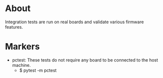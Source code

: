 # About

Integration tests are run on real boards and validate various firmware features.

# Markers
* pctest: These tests do not require any board to be connected to the host machine.
	* $ pytest -m pctest
